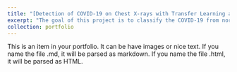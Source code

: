 ```yaml
---
title: "[Detection of COVID-19 on Chest X-rays with Transfer Learning and Ensemble Learning]"
excerpt: "The goal of this project is to classify the COVID-19 from normal and pneumonia on Chest X-rays in unbalanced data distribution setting.[Github Repository](https://github.com/kyadanarw/Ensemble-Deep-Learning-for-the-Detection-of-COVID-19-in-Unbalanced-Chest-X-ray-Dataset)<br/><img src='https://github.com/kyadanarw/Ensemble-Deep-Learning-for-the-Detection-of-COVID-19-in-Unbalanced-Chest-X-ray-Dataset/blob/DeepLearning/Images/applsci-11-10528-g014-550.jpg'>"
collection: portfolio
---
```


This is an item in your portfolio. It can be have images or nice text. If you name the file .md, it will be parsed as markdown. If you name the file .html, it will be parsed as HTML. 

